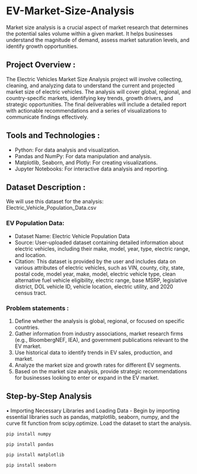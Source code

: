 # EV-Market-Size-Analysis
Market size analysis is a crucial aspect of market research that determines the potential sales volume within a given market. It helps businesses understand the magnitude of demand, assess market saturation levels, and identify growth opportunities.
## Project Overview : 
The Electric Vehicles Market Size Analysis project will involve collecting, cleaning, and analyzing data to understand the current and projected market size of electric vehicles. The analysis will cover global, regional, and country-specific markets, identifying key trends, growth drivers, and strategic opportunities. The final deliverables will include a detailed report with actionable recommendations and a series of visualizations to communicate findings effectively.

## Tools and Technologies : 
- Python: For data analysis and visualization.
- Pandas and NumPy: For data manipulation and analysis.
- Matplotlib, Seaborn, and Plotly: For creating visualizations.
-  Jupyter Notebooks: For interactive data analysis and reporting.

## Dataset Description : 
We will use this dataset for the analysis:  Electric_Vehicle_Population_Data.csv

### EV Population Data: 
- Dataset Name: Electric Vehicle Population Data
- Source: User-uploaded dataset containing detailed information about electric vehicles, including their make, model, year, type, electric range, and location.
- Citation: This dataset is provided by the user and includes data on various attributes of electric vehicles, such as VIN, county, city, state, postal code, model year, make, model, electric vehicle type, clean alternative fuel vehicle eligibility, electric range, base MSRP, legislative district, DOL vehicle ID, vehicle location, electric utility, and 2020 census tract.

### Problem statements : 
1. Define whether the analysis is global, regional, or focused on specific countries.
2. Gather information from industry associations, market research firms (e.g., BloombergNEF, IEA), and government publications relevant to the EV market.
3. Use historical data to identify trends in EV sales, production, and market.
4. Analyze the market size and growth rates for different EV segments.
5. Based on the market size analysis, provide strategic recommendations for businesses looking to enter or expand in the EV market.

## Step-by-Step Analysis
•	Importing Necessary Libraries and Loading Data - Begin by importing essential libraries such as pandas, matplotlib, seaborn, numpy, and the curve fit function from scipy.optimize. Load the dataset to start the analysis.

```shell
pip install numpy
```
```shell
pip install pandas
```
```shell
pip install matplotlib
```
```shell
pip install seaborn
```
